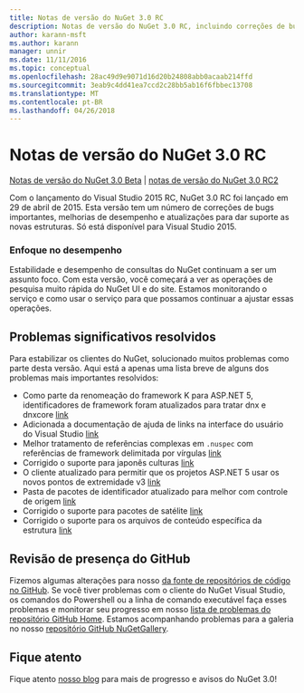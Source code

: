 ```yaml
---
title: Notas de versão do NuGet 3.0 RC
description: Notas de versão do NuGet 3.0 RC, incluindo correções de bugs, problemas conhecidos, recursos adicionados e DCRs.
author: karann-msft
ms.author: karann
manager: unnir
ms.date: 11/11/2016
ms.topic: conceptual
ms.openlocfilehash: 28ac49d9e9071d16d20b24808abb0acaab214ffd
ms.sourcegitcommit: 3eab9c4dd41ea7ccd2c28bb5ab16f6fbbec13708
ms.translationtype: MT
ms.contentlocale: pt-BR
ms.lasthandoff: 04/26/2018
---
```

# <a name="nuget-30-rc-release-notes"></a>Notas de versão do NuGet 3.0 RC

[Notas de versão do NuGet 3.0 Beta](../release-notes/nuget-3.0-beta.md) | [notas de versão do NuGet 3.0 RC2](../release-notes/nuget-3.0-RC2.md)

Com o lançamento do Visual Studio 2015 RC, NuGet 3.0 RC foi lançado em 29 de abril de 2015. Esta versão tem um número de correções de bugs importantes, melhorias de desempenho e atualizações para dar suporte as novas estruturas.  Só está disponível para Visual Studio 2015.

### <a name="continued-focus-on-performance"></a>Enfoque no desempenho

Estabilidade e desempenho de consultas do NuGet continuam a ser um assunto foco.  Com esta versão, você começará a ver as operações de pesquisa muito rápida do NuGet UI e do site.  Estamos monitorando o serviço e como usar o serviço para que possamos continuar a ajustar essas operações.

## <a name="significant-issues-resolved"></a>Problemas significativos resolvidos

Para estabilizar os clientes do NuGet, solucionado muitos problemas como parte desta versão.  Aqui está a apenas uma lista breve de alguns dos problemas mais importantes resolvidos:

* Como parte da renomeação do framework K para ASP.NET 5, identificadores de framework foram atualizados para tratar dnx e dnxcore [link](https://github.com/NuGet/Home/issues/215)
* Adicionada a documentação de ajuda de links na interface do usuário do Visual Studio [link](https://github.com/NuGet/Home/issues/232)
* Melhor tratamento de referências complexas em `.nuspec` com referências de framework delimitada por vírgulas [link](https://github.com/NuGet/Home/issues/276)
* Corrigido o suporte para japonês culturas [link](https://github.com/NuGet/Home/issues/253)
* O cliente atualizado para permitir que os projetos ASP.NET 5 usar os novos pontos de extremidade v3 [link](https://github.com/NuGet/Home/issues/219)
* Pasta de pacotes de identificador atualizado para melhor com controle de origem [link](https://github.com/NuGet/Home/issues/56)
* Corrigido o suporte para pacotes de satélite [link](https://github.com/NuGet/Home/issues/17)
* Corrigido o suporte para os arquivos de conteúdo específica da estrutura [link](https://github.com/NuGet/Home/issues/18)

## <a name="github-presence-overhaul"></a>Revisão de presença do GitHub

Fizemos algumas alterações para nosso [da fonte de repositórios de código no GitHub](http://github.com/nuget/home).  Se você tiver problemas com o cliente do NuGet Visual Studio, os comandos do Powershell ou a linha de comando executável faça esses problemas e monitorar seu progresso em nosso [lista de problemas do repositório GitHub Home](http://github.com/nuget/home/issues).  Estamos acompanhando problemas para a galeria no nosso [repositório GitHub NuGetGallery](http://github.com/nuget/NuGetGallery/issues).


## <a name="stay-tuned"></a>Fique atento

Fique atento [nosso blog](http://blog.nuget.org) para mais de progresso e avisos do NuGet 3.0!